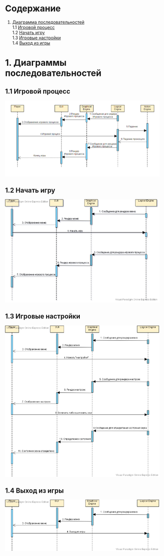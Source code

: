 # Содержание
1. [Диаграмма последовательностей](#1)<br>
1.1 [Игровой процесс](#1.1)<br>
1.2 [Начать игру](#1.2)<br>
1.3 [Игровые настройки](#1.3)<br>
1.4 [Выход из игры](#1.4)<br>

# 1. Диаграммы последовательностей <a name="1"></a>

## 1.1 Игровой процесс <a name="1.1"></a>
 ![Игровой проесс](https://github.com/rsajko/Extra-Jump/blob/master/Диаграммы/Sequence/1.Game%20Process%20(Sequense).png)
 
## 1.2 Начать игру <a name="1.2"></a>
 ![Начать игру](https://github.com/rsajko/Extra-Jump/blob/master/Диаграммы/Sequence/2.%20Play(Sequense).png)
 
## 1.3 Игровые настройки <a name="1.3"></a>
 ![Настройки](https://github.com/rsajko/Extra-Jump/blob/master/Диаграммы/Sequence/3.%20Settings.(Sequense).png)

## 1.4 Выход из игры <a name="1.4"></a>
 ![Выход из игры](https://github.com/rsajko/Extra-Jump/blob/master/Диаграммы/Sequence/4.%20Exit(Sequense).png) 
